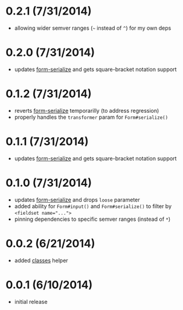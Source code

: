 
# 0.2.1 (7/31/2014)
 * allowing wider semver ranges (`~` instead of `^`) for my own deps

# 0.2.0 (7/31/2014)
 * updates [form-serialize](https://github.com/dominicbarnes/form-serialize) and gets square-bracket notation support

# 0.1.2 (7/31/2014)
 * reverts [form-serialize](https://github.com/dominicbarnes/form-serialize) temporarilly (to address regression)
 * properly handles the `transformer` param for `Form#serialize()`

# 0.1.1 (7/31/2014)
 * updates [form-serialize](https://github.com/dominicbarnes/form-serialize) and gets square-bracket notation support

# 0.1.0 (7/31/2014)
 * updates [form-serialize](https://github.com/dominicbarnes/form-serialize) and drops `loose` parameter
 * added ability for `Form#input()` and `Form#serialize()` to filter by `<fieldset name="...">`
 * pinning dependencies to specific semver ranges (instead of `*`)

# 0.0.2 (6/21/2014)
 * added [classes](https://github.com/component/classes) helper

# 0.0.1 (6/10/2014)
 * initial release

